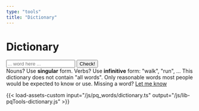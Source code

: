 ```yaml
---
type: "tools"
title: "Dictionary"
---
```


<h1>Dictionary</h1>
<div id="lookup-result" style="display:none;"></div>
<input type="text" id="input-word" placeholder="... word here ..." maxlength="24" />
<button id="check-btn">Check!</button>     
<div id="footer">
    <span>Nouns? Use <strong>singular</strong> form.</span>
    <span>Verbs? Use <strong>infinitive</strong> form: "walk", "run", ...</span>
    <span>This dictionary does not contain "all words". Only reasonable words most people would be expected to know or use.</span>
    <span>Missing a word? <a href="https://pandaqi.com/info/contact">Let me know</a></span>
</div>

<!-- Lazy loading of JS; A very, very tiny and specific piece of code for this dictionary -->
{{< load-assets-custom input="/js/pq_words/dictionary.ts" output="/js/lib-pqTools-dictionary.js" >}}
